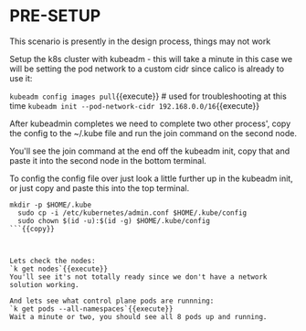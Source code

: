 # PRE-SETUP

This scenario is presently in the design process, things may not work

Setup the k8s cluster with kubeadm - this will take a minute
in this case we will be setting the pod network to a custom cidr since calico is already to use it:

`kubeadm config images pull`{{execute}}  # used for troubleshooting at this time
`kubeadm init --pod-network-cidr 192.168.0.0/16`{{execute}}

After kubeadmin completes we need to complete two other process', copy the config to the ~/.kube file and run the join command on the second node.


You'll see the join command at the end off the kubeadm init, copy that and paste it into the second node in the bottom terminal.

To config the config file over just  look a little further up in the kubeadm init, or just copy and paste this into the top terminal.

```
mkdir -p $HOME/.kube
  sudo cp -i /etc/kubernetes/admin.conf $HOME/.kube/config
  sudo chown $(id -u):$(id -g) $HOME/.kube/config
```{{copy}}



Lets check the nodes:
`k get nodes`{{execute}}
You'll see it's not totally ready since we don't have a network solution working.

And lets see what control plane pods are runnning:
`k get pods --all-namespaces`{{execute}}
Wait a minute or two, you should see all 8 pods up and running.



